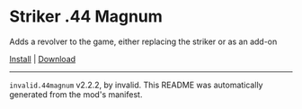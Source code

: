 # Striker .44 Magnum

Adds a revolver to the game, either replacing the striker or as an add-on

[Install](https://hitman-resources.netlify.app/smf-install-link/https://github.com/scrungofan/hm3magnum/releases/latest/download/mod.framework.zip) | [Download](https://github.com/scrungofan/hm3magnum/releases/latest/download/mod.framework.zip)

---

`invalid.44magnum` v2.2.2, by invalid. This README was automatically generated from the mod's manifest.
